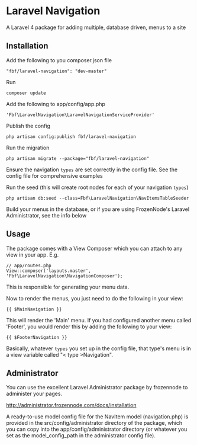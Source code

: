 Laravel Navigation
==================

A Laravel 4 package for adding multiple, database driven, menus to a site

## Installation

Add the following to you composer.json file

    "fbf/laravel-navigation": "dev-master"

Run

    composer update

Add the following to app/config/app.php

    'Fbf\LaravelNavigation\LaravelNavigationServiceProvider'

Publish the config

    php artisan config:publish fbf/laravel-navigation

Run the migration

    php artisan migrate --package="fbf/laravel-navigation"

Ensure the navigation `types` are set correctly in the config file. See the config file for comprehensive examples

Run the seed (this will create root nodes for each of your navigation `types`)

	php artisan db:seed --class=Fbf\LaravelNavigation\NavItemsTableSeeder

Build your menus in the database, or if you are using FrozenNode's Laravel Administrator, see the info below

## Usage

The package comes with a View Composer which you can attach to any view in your app. E.g.

	// app/routes.php
	View::composer('layouts.master', 'Fbf\LaravelNavigation\NavigationComposer');

This is responsible for generating your menu data.

Now to render the menus, you just need to do the following in your view:

	{{ $MainNavigation }}

This will render the 'Main' menu. If you had configured another menu called 'Footer', you would render this by adding the following to your view:

	{{ $FooterNavigation }}

Basically, whatever `types` you set up in the config file, that type's menu is in a view variable called "< type >Navigation".

## Administrator

You can use the excellent Laravel Administrator package by frozennode to administer your pages.

http://administrator.frozennode.com/docs/installation

A ready-to-use model config file for the NavItem model (navigation.php) is provided in the src/config/administrator directory of the package, which you can copy into the app/config/administrator directory (or whatever you set as the model_config_path in the administrator config file).